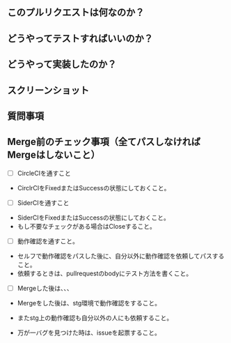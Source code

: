 ## このプルリクエストは何なのか？

## どうやってテストすればいいのか？

## どうやって実装したのか？

## スクリーンショット

## 質問事項

## Merge前のチェック事項（全てパスしなければMergeはしないこと）

- [ ] CircleCIを通すこと
* CirclrCIをFixedまたはSuccessの状態にしておくこと。

- [ ] SiderCIを通すこと
* SiderCIをFixedまたはSuccessの状態にしておくこと。
* もし不要なチェックがある場合はCloseすること。

- [ ] 動作確認を通すこと。
* セルフで動作確認をパスした後に、自分以外に動作確認を依頼してパスすること。
* 依頼するときは、pullrequestのbodyにテスト方法を書くこと。

- [ ] Mergeした後は、、、
* Mergeをした後は、stg環境で動作確認をすること。
* またstg上の動作確認も自分以外の人にも依頼すること。

* 万が一バグを見つけた時は、issueを起票すること。

